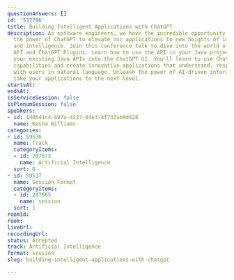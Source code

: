 ```yaml
---
questionAnswers: []
id: '537786'
title: Building Intelligent Applications with ChatGPT
description: As software engineers, we have the incredible opportunity to harness
  the power of ChatGPT to elevate our applications to new heights of interactivity
  and intelligence. Join this conference talk to dive into the world of the ChatGPT/OpenAI
  API and ChatGPT Plugins. Learn how to use the API in your Java projects and integrate
  your existing Java APIs into the ChatGPT UI. You'll learn to use ChatGPT's conversational
  capabilities and create innovative applications that understand, respond, and engage
  with users in natural language. Unleash the power of AI-driven interactions and
  take your applications to the next level.
startsAt: 
endsAt: 
isServiceSession: false
isPlenumSession: false
speakers:
- id: 140644c4-887a-4227-84e3-4f737ab9d428
  name: Kesha Williams
categories:
- id: 59536
  name: Track
  categoryItems:
  - id: 207673
    name: Artificial Intelligence
  sort: 0
- id: 59537
  name: Session Format
  categoryItems:
  - id: 207665
    name: session
  sort: 1
roomId: 
room: 
liveUrl: 
recordingUrl: 
status: Accepted
track: Artificial Intelligence
format: session
slug: building-intelligent-applications-with-chatgpt

---
```


